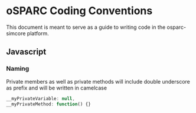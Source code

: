 # oSPARC Coding Conventions

This document is meant to serve as a guide to writing code in the osparc-simcore platform.

## Javascript

### Naming

Private members as well as private methods will include double underscore as prefix and will be written in camelcase

```js
__myPrivateVariable: null,
__myPrivateMethod: function() {}

```

